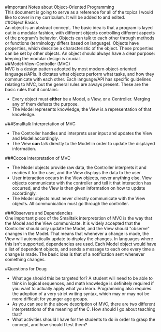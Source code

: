 #Important Notes about Object-Oriented Programming  
This document is going to serve as a reference for all of the topics I would like to cover in my curriculum. It will be added to and edited.  
##Object Basics  
An object is an abstract concept. The basic idea is that a program is layed out in a modular fashion, with different objects controlling different aspects of the program's behavior. Objects can talk to each other through methods or functions (terminology differs based on language). Objects have properties, which describe a characteristic of the object. These properties can be set by other objects. An object should always have a clear purpose:  keeping the modular design is crucial.  
##Model-View-Controller (MVC)  
MVC is a design pattern adopted by most modern object-oriented languages/APIs. It dictates what objects perform what tasks, and how they communicate with each other. Each language/API has specific guidelines relating to MVC, but the general rules are always present. These are the basic rules that it contains:  

* Every object must **either** be a Model, a View, or a Controller. Merging any of them defeats the purpose.   
* The Model represents knowledge, the View is a representation of that knowledge.  

###Smalltalk Interpretation of MVC  

* The Controller handles and interprets user input and updates the View and Model accordingly.
* The View **can** talk directly to the Model in order to update the displayed information.

###Cocoa Interpretation of MVC  

* The Model objects provide raw data, the Controller interprets it and readies it for the user, and the View displays the data to the user.  
* User interaction occurs in the View objects, never anything else. View objects communicate with the controller and tell it that interaction has occurred, and the View is then given information on how to update accordingly.  
* The Model objects must never directly communicate with the View objects. All communication must go through the controller.  

###Observers and Dependencies  
One important piece of the Smalltalk interpretation of MVC is the way that the Model and the View communicate. It is widely accepted that the Controller should only update the Model, and the View should "observe" changes in the Model. That means that whenever a change is made, the View will automatically update to display the changes. In languages where this isn't supported, dependencies are used. Each Model object would have a list of dependent objects, and sends a message to each one every time a change is made. The basic idea is that of a notification sent whenever something changes.  

#Questions for Doug  

* What age should this be targeted for? A student will need to be able to think in logical sequences, and math knowledge is definitely required if you want to actually apply what you learn. Programming also requires the adoption of a very strict writing syntax, which may or may not be more difficult for younger age groups.  
* As you can see in the above description of MVC, there are two different interpretations of the meaning of the C. How should I go about teaching that?  
* What activities should I have for the students to do in order to grasp the concept, and how should I test them?